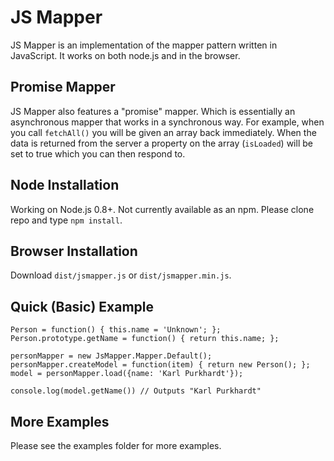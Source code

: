 # JS Mapper #

JS Mapper is an implementation of the mapper pattern written in JavaScript.  It works on both node.js and in the browser.

## Promise Mapper ##

JS Mapper also features a "promise" mapper.  Which is essentially an asynchronous mapper that works in a synchronous way.  For example, when you call `fetchAll()` you will be given an array back immediately.  When the data is returned from the server a property on the array (`isLoaded`) will be set to true which you can then respond to.

## Node Installation ##
Working on Node.js 0.8+.  Not currently available as an npm.  Please clone repo and type `npm install`.

## Browser Installation ##
Download `dist/jsmapper.js` or `dist/jsmapper.min.js`.

## Quick (Basic)  Example ##

    Person = function() { this.name = 'Unknown'; };
    Person.prototype.getName = function() { return this.name; };
  	
    personMapper = new JsMapper.Mapper.Default();
    personMapper.createModel = function(item) { return new Person(); };
    model = personMapper.load({name: 'Karl Purkhardt'});
  	
    console.log(model.getName()) // Outputs "Karl Purkhardt"

## More Examples ##
Please see the examples folder for more examples.
